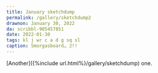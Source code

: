 ```yaml
---
title: January sketchdump
permalink: /gallery/sketchdump2
drawnon: January 30, 2022
da: scribbl-905457851
date: 2022-01-30
tags: kl j wr c a d g sq sl
caption: Smorgasboard… 2!!
---
```

[Another]({%include url.html%}/gallery/sketchdump) one.